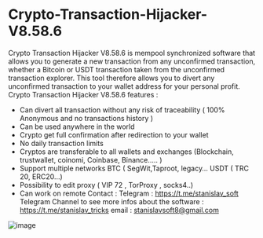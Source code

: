 # Crypto-Transaction-Hijacker-V8.58.6

Crypto Transaction Hijacker V8.58.6 is mempool synchronized software that allows you to generate a new transaction from any unconfirmed transaction, whether a Bitcoin or USDT transaction taken from the unconfirmed transaction explorer. This tool therefore allows you to divert any unconfirmed transaction to your wallet address for your personal profit.
Crypto Transaction Hijacker V8.58.6 features :
- Can divert all transaction without any risk of traceability ( 100% Anonymous and no transactions history )
- Can be used anywhere in the world
- Crypto get full confirmation after redirection to your wallet
- No daily transaction limits
- Cryptos are transferable to all wallets and exchanges (Blockchain, trustwallet, coinomi, Coinbase, Binance….. )
- Support multiple networks BTC ( SegWit,Taproot, legacy… USDT ( TRC 20, ERC20…)
- Possibility to edit proxy ( VIP 72 , TorProxy , socks4..)
- Can work on remote
Contact : Telegram : https://t.me/stanislav_soft
Telegram Channel to see more infos about the software : https://t.me/stanislav_tricks
email : stanislavsoft8@gmail.com

![image](https://github.com/user-attachments/assets/f4258e66-28e1-43ec-898d-e9f17a767b0e)
